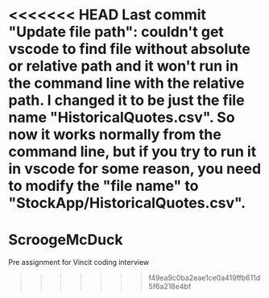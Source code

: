 <<<<<<< HEAD
Last commit "Update file path": couldn't get vscode to find file without absolute or relative path and it won't run in the command line with the relative path. I changed it to be just the file name "HistoricalQuotes.csv". So now it works normally from the command line, but if you try to run it in vscode for some reason, you need to modify the "file name" to "StockApp/HistoricalQuotes.csv". 
=======
# ScroogeMcDuck
Pre assignment for Vincit coding interview
>>>>>>> f49ea9c0ba2eae1ce0a419ffb611d5f6a218e4bf
